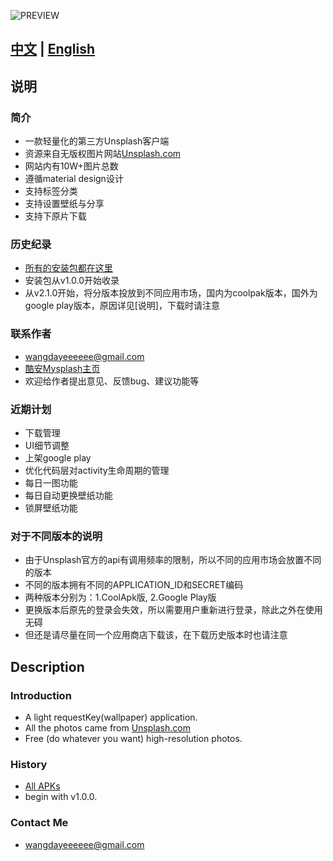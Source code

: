 ![PREVIEW](https://github.com/WangDaYeeeeee/Mysplash/blob/master/preview/preview_total.png)

## [中文](##说明) | [English](##Description)

## 说明
  
### 简介

* 一款轻量化的第三方Unsplash客户端
* 资源来自无版权图片网站[Unsplash.com](https://unsplash.com/)
* 网站内有10W+图片总数
* 遵循material design设计
* 支持标签分类
* 支持设置壁纸与分享
* 支持下原片下载

### 历史纪录

* [所有的安装包都在这里](https://github.com/WangDaYeeeeee/MySplash/tree/master/history)
* 安装包从v1.0.0开始收录
* 从v2.1.0开始，将分版本投放到不同应用市场，国内为coolpak版本，国外为google play版本，原因详见[说明]，下载时请注意
  
### 联系作者

* wangdayeeeeee@gmail.com
* [酷安Mysplash主页](http://www.coolapk.com/apk/com.wangdaye.mysplash)
* 欢迎给作者提出意见、反馈bug、建议功能等

### 近期计划
* 下载管理
* UI细节调整
* 上架google play
* 优化代码层对activity生命周期的管理
* 每日一图功能
* 每日自动更换壁纸功能
* 锁屏壁纸功能

### 对于不同版本的说明
* 由于Unsplash官方的api有调用频率的限制，所以不同的应用市场会放置不同的版本
* 不同的版本拥有不同的APPLICATION_ID和SECRET编码
* 两种版本分别为：1.CoolApk版, 2.Google Play版
* 更换版本后原先的登录会失效，所以需要用户重新进行登录，除此之外在使用无碍
* 但还是请尽量在同一个应用商店下载该，在下载历史版本时也请注意

## Description 
  
### Introduction

* A light requestKey(wallpaper) application.
* All the photos came from [Unsplash.com](https://unsplash.com/)
* Free (do whatever you want) high-resolution photos.

### History

* [All APKs](https://github.com/WangDaYeeeeee/MySplash/tree/master/history)
* begin with v1.0.0.
  
### Contact Me

* wangdayeeeeee@gmail.com
